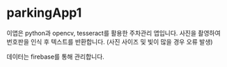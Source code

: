 # parkingApp1


이앱은 python과 opencv, tesseract를 활용한 주차관리 앱입니다.
사진을 촬영하여 번호판을 인식 후 텍스트를 반환합니다.
(사진 사이즈 및 빛이 많을 경우 오류 발생)

데이터는 firebase를 통해 관리합니다. 

